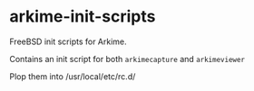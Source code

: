 # arkime-init-scripts

FreeBSD init scripts for Arkime.

Contains an init script for both `arkimecapture` and `arkimeviewer`

Plop them into /usr/local/etc/rc.d/
